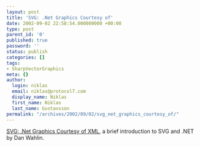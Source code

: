```yaml
---
layout: post
title: 'SVG: .Net Graphics Courtesy of'
date: 2002-09-02 22:58:54.000000000 +00:00
type: post
parent_id: '0'
published: true
password: ''
status: publish
categories: []
tags:
- SharpVectorGraphics
meta: {}
author:
  login: niklas
  email: niklas@protocol7.com
  display_name: Niklas
  first_name: Niklas
  last_name: Gustavsson
permalink: "/archives/2002/09/02/svg_net_graphics_courtesy_of/"
---
```

[SVG: .Net Graphics Courtesy of XML](http://www.fawcette.com/xmlmag/2002_08/magazine/columns/dwahlin/default.asp), a brief introduction to SVG and .NET by Dan Wahlin.

